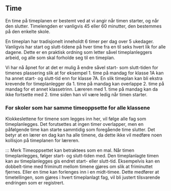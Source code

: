 ## Time

En time på timeplanen er bestemt ved at vi angir når timen starter, og når den slutter. Timelengden er vanligvis 45 eller 60 minutter, den bestemmes på den enkelte skole.

En timeplan har tradisjonelt inneholdt 6 timer per dag over 5 ukedager. Vanligvis har start og slutt-tidene på hver time fra en til seks hvert lik for alle dagene. Dette er en praktisk ordning som letter såvel timeplanleggers arbeid, og alle som skal forholde seg til en timeplan.

Vi har nå åpnet for at det er mulig å endre såvel start- som slutt-tiden for timenes plassering slik at for eksempel 1. time på mandag for klasse 1A kan ha annet start- og slutt-tid enn for klasse 7A. En slik timeplan kan bli ekstra krevende for timeplanlegger da 1. time på mandag  kan overlappe 2. time på mandag for et annet klassetrinn. Læreren med 1. time på mandag kan da ikke fortsette med 2. time siden han vil være ledig når timen starter.

### For skoler som har samme timeoppsette for alle klassene
Klokkeslettene for timene som legges inn her, vil følge alle fag som timeplanlegges. Det forutsettes at ingen timer overlapper, men en påfølgende time kan starte sammtidig som foregående time slutter. Det betyr at en lærer en dag kan ha alle timene, da dette ikke vil medføre noen kollisjon på timeplanen for læreren.

::: Merk
Timeoppsettet kan betraktees som en mal. Når timen timeplanlegges, følger start- og slutt-tiden med. Den timeplanlagte timen kan av timeplanlegges gis endret start- eller slutt-tid. Eksempelvis kan en dobbelt-time med friminutt mellom timene gjøres om slik at friminuttet fjernes. Eller en time kan forlenges inn i en midt-timee. Dette medfører at timetellingen, som gjøres i hvert timeplanlagt fag, vil bli justert tilsvarende endringen som er registrert.

